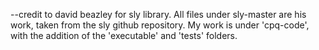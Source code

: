 --credit to david beazley for sly library. All files under sly-master are his work, taken from the sly github repository.
My work is under 'cpq-code', with the addition of the 'executable' and 'tests' folders.

